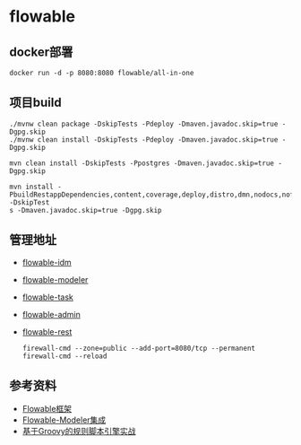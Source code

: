 # flowable

## docker部署

```demo deployment
docker run -d -p 8080:8080 flowable/all-in-one
```

## 项目build

```build flowable engine
./mvnw clean package -DskipTests -Pdeploy -Dmaven.javadoc.skip=true -Dgpg.skip
./mvnw clean install -DskipTests -Pdeploy -Dmaven.javadoc.skip=true -Dgpg.skip
```

```build flow-ui
mvn clean install -DskipTests -Ppostgres -Dmaven.javadoc.skip=true -Dgpg.skip

mvn install -PbuildRestappDependencies,content,coverage,deploy,distro,dmn,nodocs,nofail -DskipTest
s -Dmaven.javadoc.skip=true -Dgpg.skip

```

## 管理地址

- [flowable-idm](http://192.168.186.23:8080/flowable-idm)
- [flowable-modeler](http://192.168.186.23:8080/flowable-modeler)
- [flowable-task](http://192.168.186.23:8080/flowable-task)
- [flowable-admin](http://192.168.186.23:8080/flowable-admin)
- [flowable-rest](http://192.168.186.23:8080/flowable-rest/docs)

  ```port
  firewall-cmd --zone=public --add-port=8080/tcp --permanent
  firewall-cmd --reload
  ```

## 参考资料

- [Flowable框架](https://www.jianshu.com/p/63bf76bda4ec)
- [Flowable-Modeler集成](https://blog.csdn.net/houyj1986/article/details/86027301)
- [基于Groovy的规则脚本引擎实战](https://juejin.im/post/6844903682639659015?utm_source=gold_browser_extension)
